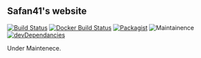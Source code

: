 ## Safan41's website
[![Build Status](https://travis-ci.org/safan41/safan41.github.io.svg?branch=master)](https://travis-ci.org/safan41/safan41.github.io/jobs/310309818)              [![Docker Build Status](https://img.shields.io/docker/build/jrottenberg/ffmpeg.svg)](https://cloud.docker.com/swarm/safan41/repository/registry-1.docker.io/safan41/safan41.github.io/builds)                               [![Packagist](https://img.shields.io/packagist/l/doctrine/orm.svg)](https://github.com/safan41/safan41.github.io/blob/master/LICENSE)        ![Maintainence](https://img.shields.io/badge/maintained-needs%20work-orange.svg)      [![devDependancies](https://david-dm.org/safan41/safan41.github.io/dev-status.svg)](https://david-dm.org/safan41/safan41.github.io?type=dev)



Under Maintenece.

